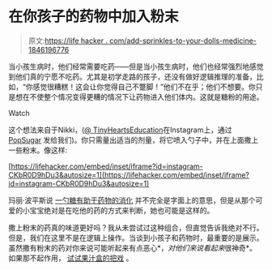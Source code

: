 # 在你孩子的药物中加入粉末

> 原文:[https://life hacker . com/add-sprinkles-to-your-dolls-medicine-1846196776](https://lifehacker.com/add-sprinkles-to-your-toddlers-medicine-1846196776)

当小孩生病时，他们经常需要吃药——但是当小孩生病时，他们也经常强烈地感觉到他们真的宁愿不吃药。尤其是初学走路的孩子，还没有做好逻辑推理的准备，比如，“你感觉很糟糕！这会让你觉得自己不蹩脚！”他们不在乎；他们不想要。你只是想在不使整个情况变得更糟的情况下让药物进入他们体内。这就是糖粉的用途。

Watch

这个想法来自于Nikki，([@ TinyHeartsEducation](https://www.instagram.com/p/CKbR0D9hDu3/)在Instagram上，通过 [PopSugar](https://www.popsugar.com/family/mom-sprinkle-hack-to-get-kids-to-take-medicine-48130015) 发给我们)。你只需量出适当的剂量，将它喷入勺子中，并在上面撒上一些粉末。像这样:

 [https://lifehacker.com/embed/inset/iframe?id=instagram-CKbR0D9hDu3&autosize=1](https://lifehacker.com/embed/inset/iframe?id=instagram-CKbR0D9hDu3&autosize=1) 

玛丽·波平斯说 [一勺糖有助于药物的消化](https://www.youtube.com/watch?v=_L4qauTiCY4) 并不完全是字面上的意思，但是从那个可爱的小宝宝绝对是在吃他的药的方式来判断，她也可能是这样的。

撒上粉末的药真的味道更好吗？我从未尝试过这种组合，但直觉告诉我绝对不行。但是，我们在这里不是在逻辑上操作。当谈到小孩子和药物时，最重要的是展示。虽然撒有粉末的药对你来说可能听起来有点恶心*，*对他们来说看起来*很神奇*。如果那不起作用， [试试果汁盒的把戏](https://lifehacker.com/how-to-trick-a-toddler-into-taking-medicine-1843584863) 。